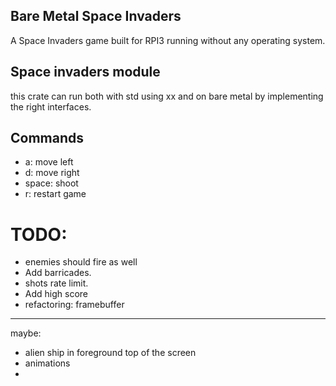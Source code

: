 ## Bare Metal Space Invaders
A Space Invaders game built for RPI3 running without any operating system.


## Space invaders module
this crate can run both with std using xx and on bare metal by implementing the right interfaces.


## Commands
* a: move left
* d: move right
* space: shoot
* r: restart game

# TODO:
* enemies should fire as well
* Add barricades.
* shots rate limit.
* Add high score
* refactoring: framebuffer

---
maybe:
* alien ship in foreground top of the screen
* animations
* 